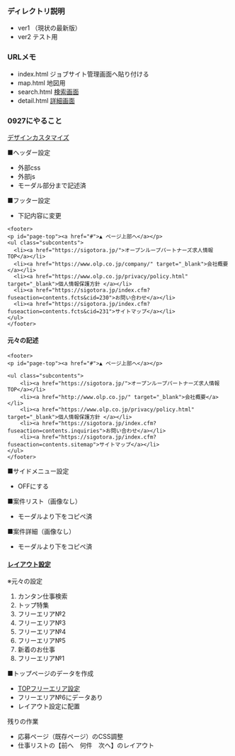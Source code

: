 ### ディレクトリ説明
* ver1 （現状の最新版）
* ver2 テスト用

### URLメモ
* index.html ジョブサイト管理画面へ貼り付ける
* map.html 地図用
* search.html [検索画面](https://sigotora.jp/index.cfm?fuseaction=contents.fcts&cid=227)
* detail.html [詳細画面](https://www.olp.co.jp/ver1/detail.html)

### 0927にやること
[デザインカスタマイズ](https://sigotora.jp/aspadmnt/index.cfm?fuseaction=customDesign.edit)

■ヘッダー設定
* 外部css
* 外部js
* モーダル部分まで記述済

■フッター設定
* 下記内容に変更

```html:フッター
<footer>
<p id="page-top"><a href="#">▲ ページ上部へ</a></p>
<ul class="subcontents">
  <li><a href="https://sigotora.jp/">オープンループパートナーズ求人情報TOP</a></li>
  <li><a href="https://www.olp.co.jp/company/" target="_blank">会社概要</a></li>
  <li><a href="https://www.olp.co.jp/privacy/policy.html" target="_blank">個人情報保護方針 </a></li>
  <li><a href="https://sigotora.jp/index.cfm?fuseaction=contents.fcts&cid=230">お問い合わせ</a></li>
  <li><a href="https://sigotora.jp/index.cfm?fuseaction=contents.fcts&cid=231">サイトマップ</a></li>
</ul>
</footer>
```
#### 元々の記述
```html:フッター
<footer>
<p id="page-top"><a href="#">▲ ページ上部へ</a></p>

<ul class="subcontents">
	<li><a href="https://sigotora.jp/">オープンループパートナーズ求人情報TOP</a></li>
	<li><a href="http://www.olp.co.jp/" target="_blank">会社概要</a></li>
	<li><a href="https://www.olp.co.jp/privacy/policy.html" target="_blank">個人情報保護方針 </a></li>
	<li><a href="https://sigotora.jp/index.cfm?fuseaction=contents.inquiries">お問い合わせ</a></li>
	<li><a href="https://sigotora.jp/index.cfm?fuseaction=contents.sitemap">サイトマップ</a></li>
</ul>
</footer>
```

■サイドメニュー設定
* OFFにする

■案件リスト（画像なし）
* モーダルより下をコピペ済

■案件詳細（画像なし）
* モーダルより下をコピペ済

#### [レイアウト設定](https://sigotora.jp/aspadmnt/index.cfm?fuseaction=layoutset.list)

※元々の設定
1.  カンタン仕事検索
2.  トップ特集
3.  フリーエリア№2
4.  フリーエリア№3
5.  フリーエリア№4
6.  フリーエリア№5
7.  新着のお仕事
8.  フリーエリア№1

■トップページのデータを作成
* [TOPフリーエリア設定](https://sigotora.jp/aspadmnt/index.cfm?fuseaction=topfreearea.list)
* フリーエリア№6にデータあり
* レイアウト設定に配置

残りの作業
* 応募ページ（既存ページ）のCSS調整
* 仕事リストの【前へ　何件　次へ】のレイアウト
